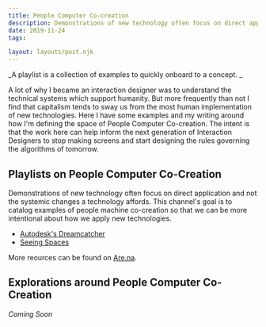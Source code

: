 ```yaml
---
title: People Computer Co-creation
description: Demonstrations of new technology often focus on direct application and not the systemic changes a technology affords. This channel's goal is to catalog examples of people machine co-creation so that we can be more intentional about how we apply new technologies.
date: 2019-11-24
tags:

layout: layouts/post.njk
---
```

_A playlist is a collection of examples to quickly onboard to a concept. _

A lot of why I became an interaction designer was to understand the technical systems which support humanity. But more frequently than not I find that capitalism tends to sway us from the most human implementation of new technologies. Here I have some examples and my writing around how I'm defining the space of People Computer Co-creation. The intent is that the work here can help inform the next generation of Interaction Designers to stop making screens and start designing the rules governing the algorithms of tomorrow.

## Playlists on People Computer Co-Creation

Demonstrations of new technology often focus on direct application and not the systemic changes a technology affords. This channel's goal is to catalog examples of people machine co-creation so that we can be more intentional about how we apply new technologies.

- [Autodesk's Dreamcatcher](https://autodeskresearch.com/projects/dreamcatcher)
- [Seeing Spaces](https://www.are.na/block/7669647)

More reources can be found on [Are.na](https://www.are.na/gndclouds/people-machine-co-creation).

## Explorations around People Computer Co-Creation

_Coming Soon_


